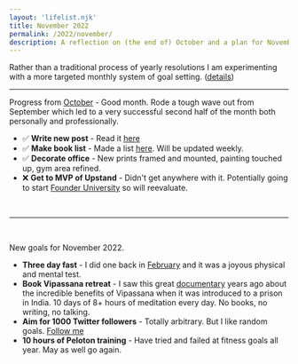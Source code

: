 ```yaml
---
layout: 'lifelist.njk'
title: November 2022
permalink: /2022/november/
description: A reflection on (the end of) October and a plan for November
---
```


Rather than a traditional process of yearly resolutions I am experimenting with a more targeted monthly
system of goal setting. ([details](/2021-review-2022-goals))

---

Progress from [October](/2022/october) - Good month. Rode a tough wave out from September which led to a very successful second half of the month both personally and professionally.

- ✅ <strong class="green-background">Write new post</strong> - Read it [here](/startup-v-bigtech)
- ✅ <strong class="green-background">Make book list</strong> - Made a list [here](/books). Will be updated weekly.
- ✅ <strong class="green-background">Decorate office</strong> - New prints framed and mounted, painting touched up, gym area refined.
- ❌ <strong class="green-background">Get to MVP of Upstand</strong> - Didn't get anywhere with it. Potentially going to start [Founder University](https://www.founder.university/) so will reevaluate.

<br />

---

<br />

New goals for November 2022.

- <strong class="green-background">Three day fast</strong> - I did one back in [February](/2022/february) and it was a joyous physical and mental test.
- <strong class="green-background">Book Vipassana retreat</strong> - I saw this great [documentary](https://www.youtube.com/watch?v=WkxSyv5R1sg) years ago about the incredible benefits of Vipassana when it was introduced to a prison in India. 10 days of 8+ hours of meditation every day. No books, no writing, no talking.
- <strong class="green-background">Aim for 1000 Twitter followers</strong> - Totally arbitrary. But I like random goals. [Follow me](https://twitter.com/MrRoryFlint)
- <strong class="green-background">10 hours of Peloton training</strong> - Have tried and failed at fitness goals all year. May as well go again.
